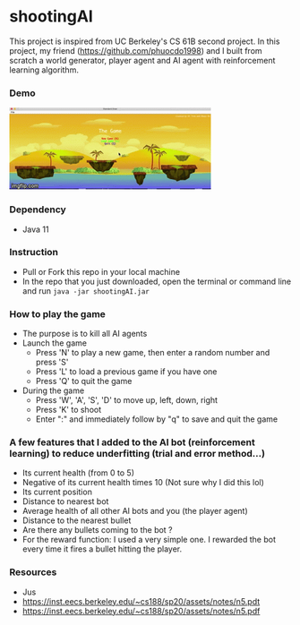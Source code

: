 # shootingAI
This project is inspired from UC Berkeley's CS 61B second project. In this project, my friend (https://github.com/phuocdo1998) and I built from scratch a world generator, player agent and AI agent with reinforcement learning algorithm.

### Demo
![](game.gif)

### Dependency
  * Java 11
  
### Instruction 
  * Pull or Fork this repo in your local machine
  * In the repo that you just downloaded, open the terminal or command line and run ```java -jar shootingAI.jar```
  
### How to play the game
  * The purpose is to kill all AI agents
  * Launch the game
    * Press 'N' to play a new game, then enter a random number and press 'S'
    * Press 'L' to load a previous game if you have one
    * Press 'Q' to quit the game
  * During the game
    * Press 'W', 'A', 'S', 'D' to move up, left, down, right
    * Press 'K' to shoot
    * Enter ":" and immediately follow by "q" to save and quit the game
    
### A few features that I added to the AI bot (reinforcement learning) to reduce underfitting (trial and error method...)
   * Its current health (from 0 to 5)
   * Negative of its current health times 10 (Not sure why I did this lol)
   * Its current position
   * Distance to nearest bot
   * Average health of all other AI bots and you (the player agent)
   * Distance to the nearest bullet
   * Are there any bullets coming to the bot ?
   * For the reward function: I used a very simple one. I rewarded the bot every time it fires a bullet hitting the player.

### Resources
   * Jus 
   * https://inst.eecs.berkeley.edu/~cs188/sp20/assets/notes/n5.pdt
   * https://inst.eecs.berkeley.edu/~cs188/sp20/assets/notes/n5.pdf

  
  

